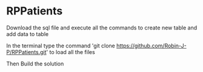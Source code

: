 # RPPatients

Download the sql file and execute all the commands to create new table and add data to table

In the terminal type the command 'git clone https://github.com/Robin-J-P/RPPatients.git' to load all the files

Then Build the solution 
